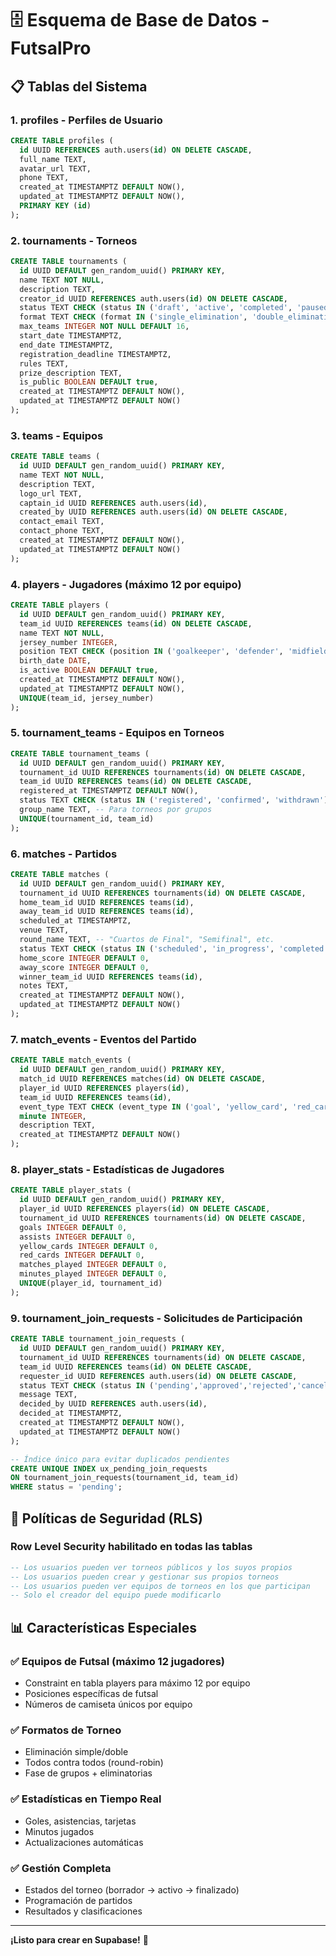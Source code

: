 # 🗄️ Esquema de Base de Datos - FutsalPro

## 📋 Tablas del Sistema

### 1. **profiles** - Perfiles de Usuario
```sql
CREATE TABLE profiles (
  id UUID REFERENCES auth.users(id) ON DELETE CASCADE,
  full_name TEXT,
  avatar_url TEXT,
  phone TEXT,
  created_at TIMESTAMPTZ DEFAULT NOW(),
  updated_at TIMESTAMPTZ DEFAULT NOW(),
  PRIMARY KEY (id)
);
```

### 2. **tournaments** - Torneos
```sql
CREATE TABLE tournaments (
  id UUID DEFAULT gen_random_uuid() PRIMARY KEY,
  name TEXT NOT NULL,
  description TEXT,
  creator_id UUID REFERENCES auth.users(id) ON DELETE CASCADE,
  status TEXT CHECK (status IN ('draft', 'active', 'completed', 'paused')) DEFAULT 'draft',
  format TEXT CHECK (format IN ('single_elimination', 'double_elimination', 'round_robin', 'groups')) NOT NULL,
  max_teams INTEGER NOT NULL DEFAULT 16,
  start_date TIMESTAMPTZ,
  end_date TIMESTAMPTZ,
  registration_deadline TIMESTAMPTZ,
  rules TEXT,
  prize_description TEXT,
  is_public BOOLEAN DEFAULT true,
  created_at TIMESTAMPTZ DEFAULT NOW(),
  updated_at TIMESTAMPTZ DEFAULT NOW()
);
```

### 3. **teams** - Equipos
```sql
CREATE TABLE teams (
  id UUID DEFAULT gen_random_uuid() PRIMARY KEY,
  name TEXT NOT NULL,
  description TEXT,
  logo_url TEXT,
  captain_id UUID REFERENCES auth.users(id),
  created_by UUID REFERENCES auth.users(id) ON DELETE CASCADE,
  contact_email TEXT,
  contact_phone TEXT,
  created_at TIMESTAMPTZ DEFAULT NOW(),
  updated_at TIMESTAMPTZ DEFAULT NOW()
);
```

### 4. **players** - Jugadores (máximo 12 por equipo)
```sql
CREATE TABLE players (
  id UUID DEFAULT gen_random_uuid() PRIMARY KEY,
  team_id UUID REFERENCES teams(id) ON DELETE CASCADE,
  name TEXT NOT NULL,
  jersey_number INTEGER,
  position TEXT CHECK (position IN ('goalkeeper', 'defender', 'midfielder', 'forward')),
  birth_date DATE,
  is_active BOOLEAN DEFAULT true,
  created_at TIMESTAMPTZ DEFAULT NOW(),
  updated_at TIMESTAMPTZ DEFAULT NOW(),
  UNIQUE(team_id, jersey_number)
);
```

### 5. **tournament_teams** - Equipos en Torneos
```sql
CREATE TABLE tournament_teams (
  id UUID DEFAULT gen_random_uuid() PRIMARY KEY,
  tournament_id UUID REFERENCES tournaments(id) ON DELETE CASCADE,
  team_id UUID REFERENCES teams(id) ON DELETE CASCADE,
  registered_at TIMESTAMPTZ DEFAULT NOW(),
  status TEXT CHECK (status IN ('registered', 'confirmed', 'withdrawn')) DEFAULT 'registered',
  group_name TEXT, -- Para torneos por grupos
  UNIQUE(tournament_id, team_id)
);
```

### 6. **matches** - Partidos
```sql
CREATE TABLE matches (
  id UUID DEFAULT gen_random_uuid() PRIMARY KEY,
  tournament_id UUID REFERENCES tournaments(id) ON DELETE CASCADE,
  home_team_id UUID REFERENCES teams(id),
  away_team_id UUID REFERENCES teams(id),
  scheduled_at TIMESTAMPTZ,
  venue TEXT,
  round_name TEXT, -- "Cuartos de Final", "Semifinal", etc.
  status TEXT CHECK (status IN ('scheduled', 'in_progress', 'completed', 'cancelled')) DEFAULT 'scheduled',
  home_score INTEGER DEFAULT 0,
  away_score INTEGER DEFAULT 0,
  winner_team_id UUID REFERENCES teams(id),
  notes TEXT,
  created_at TIMESTAMPTZ DEFAULT NOW(),
  updated_at TIMESTAMPTZ DEFAULT NOW()
);
```

### 7. **match_events** - Eventos del Partido
```sql
CREATE TABLE match_events (
  id UUID DEFAULT gen_random_uuid() PRIMARY KEY,
  match_id UUID REFERENCES matches(id) ON DELETE CASCADE,
  player_id UUID REFERENCES players(id),
  team_id UUID REFERENCES teams(id),
  event_type TEXT CHECK (event_type IN ('goal', 'yellow_card', 'red_card', 'substitution')) NOT NULL,
  minute INTEGER,
  description TEXT,
  created_at TIMESTAMPTZ DEFAULT NOW()
);
```

### 8. **player_stats** - Estadísticas de Jugadores
```sql
CREATE TABLE player_stats (
  id UUID DEFAULT gen_random_uuid() PRIMARY KEY,
  player_id UUID REFERENCES players(id) ON DELETE CASCADE,
  tournament_id UUID REFERENCES tournaments(id) ON DELETE CASCADE,
  goals INTEGER DEFAULT 0,
  assists INTEGER DEFAULT 0,
  yellow_cards INTEGER DEFAULT 0,
  red_cards INTEGER DEFAULT 0,
  matches_played INTEGER DEFAULT 0,
  minutes_played INTEGER DEFAULT 0,
  UNIQUE(player_id, tournament_id)
);
```

### 9. **tournament_join_requests** - Solicitudes de Participación
```sql
CREATE TABLE tournament_join_requests (
  id UUID DEFAULT gen_random_uuid() PRIMARY KEY,
  tournament_id UUID REFERENCES tournaments(id) ON DELETE CASCADE,
  team_id UUID REFERENCES teams(id) ON DELETE CASCADE,
  requester_id UUID REFERENCES auth.users(id) ON DELETE CASCADE,
  status TEXT CHECK (status IN ('pending','approved','rejected','cancelled')) DEFAULT 'pending',
  message TEXT,
  decided_by UUID REFERENCES auth.users(id),
  decided_at TIMESTAMPTZ,
  created_at TIMESTAMPTZ DEFAULT NOW(),
  updated_at TIMESTAMPTZ DEFAULT NOW()
);

-- Índice único para evitar duplicados pendientes
CREATE UNIQUE INDEX ux_pending_join_requests
ON tournament_join_requests(tournament_id, team_id)
WHERE status = 'pending';
```

## 🔐 Políticas de Seguridad (RLS)

### Row Level Security habilitado en todas las tablas
```sql
-- Los usuarios pueden ver torneos públicos y los suyos propios
-- Los usuarios pueden crear y gestionar sus propios torneos
-- Los usuarios pueden ver equipos de torneos en los que participan
-- Solo el creador del equipo puede modificarlo
```

## 📊 Características Especiales

### ✅ **Equipos de Futsal (máximo 12 jugadores)**
- Constraint en tabla players para máximo 12 por equipo
- Posiciones específicas de futsal
- Números de camiseta únicos por equipo

### ✅ **Formatos de Torneo**
- Eliminación simple/doble
- Todos contra todos (round-robin)
- Fase de grupos + eliminatorias

### ✅ **Estadísticas en Tiempo Real**
- Goles, asistencias, tarjetas
- Minutos jugados
- Actualizaciones automáticas

### ✅ **Gestión Completa**
- Estados del torneo (borrador → activo → finalizado)
- Programación de partidos
- Resultados y clasificaciones

---

**¡Listo para crear en Supabase!** 🚀
